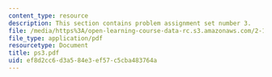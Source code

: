 ```yaml
---
content_type: resource
description: This section contains problem assignment set number 3.
file: /media/https%3A/open-learning-course-data-rc.s3.amazonaws.com/2-12-introduction-to-robotics-fall-2005/ef8d2cc6d3a584e3ef57c5cba483764a_ps3.pdf
file_type: application/pdf
resourcetype: Document
title: ps3.pdf
uid: ef8d2cc6-d3a5-84e3-ef57-c5cba483764a
---
```

